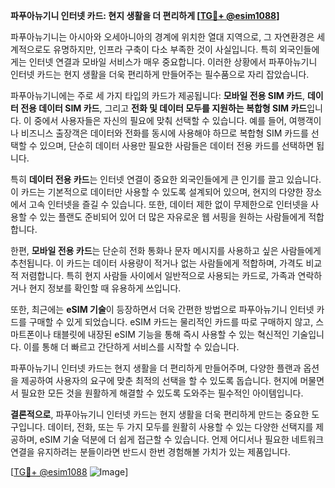 **파푸아뉴기니 인터넷 카드: 현지 생활을 더 편리하게 [[TG💪+ @esim1088](https://t.me/s/esim1088)]**

파푸아뉴기니는 아시아와 오세아니아의 경계에 위치한 열대 지역으로, 그 자연환경은 세계적으로도 유명하지만, 인프라 구축이 다소 부족한 것이 사실입니다. 특히 외국인들에게는 인터넷 연결과 모바일 서비스가 매우 중요합니다. 이러한 상황에서 파푸아뉴기니 인터넷 카드는 현지 생활을 더욱 편리하게 만들어주는 필수품으로 자리 잡았습니다.

파푸아뉴기니에는 주로 세 가지 타입의 카드가 제공됩니다: **모바일 전용 SIM 카드**, **데이터 전용 데이터 SIM 카드**, 그리고 **전화 및 데이터 모두를 지원하는 복합형 SIM 카드**입니다. 이 중에서 사용자들은 자신의 필요에 맞춰 선택할 수 있습니다. 예를 들어, 여행객이나 비즈니스 출장객은 데이터와 전화를 동시에 사용해야 하므로 복합형 SIM 카드를 선택할 수 있으며, 단순히 데이터 사용만 필요한 사람들은 데이터 전용 카드를 선택하면 됩니다.

특히 **데이터 전용 카드**는 인터넷 연결이 중요한 외국인들에게 큰 인기를 끌고 있습니다. 이 카드는 기본적으로 데이터만 사용할 수 있도록 설계되어 있으며, 현지의 다양한 장소에서 고속 인터넷을 즐길 수 있습니다. 또한, 데이터 제한 없이 무제한으로 인터넷을 사용할 수 있는 플랜도 준비되어 있어 더 많은 자유로운 웹 서핑을 원하는 사람들에게 적합합니다.

한편, **모바일 전용 카드**는 단순히 전화 통화나 문자 메시지를 사용하고 싶은 사람들에게 추천됩니다. 이 카드는 데이터 사용량이 적거나 없는 사람들에게 적합하며, 가격도 비교적 저렴합니다. 특히 현지 사람들 사이에서 일반적으로 사용되는 카드로, 가족과 연락하거나 현지 정보를 확인할 때 유용하게 쓰입니다.

또한, 최근에는 **eSIM 기술**이 등장하면서 더욱 간편한 방법으로 파푸아뉴기니 인터넷 카드를 구매할 수 있게 되었습니다. eSIM 카드는 물리적인 카드를 따로 구매하지 않고, 스마트폰이나 태블릿에 내장된 eSIM 기능을 통해 즉시 사용할 수 있는 혁신적인 기술입니다. 이를 통해 더 빠르고 간단하게 서비스를 시작할 수 있습니다.

파푸아뉴기니 인터넷 카드는 현지 생활을 더 편리하게 만들어주며, 다양한 플랜과 옵션을 제공하여 사용자의 요구에 맞춘 최적의 선택을 할 수 있도록 돕습니다. 현지에 머물면서 필요한 모든 것을 원활하게 해결할 수 있도록 도와주는 필수적인 아이템입니다.

**결론적으로**, 파푸아뉴기니 인터넷 카드는 현지 생활을 더욱 편리하게 만드는 중요한 도구입니다. 데이터, 전화, 또는 두 가지 모두를 원활히 사용할 수 있는 다양한 선택지를 제공하며, eSIM 기술 덕분에 더 쉽게 접근할 수 있습니다. 언제 어디서나 필요한 네트워크 연결을 유지하려는 분들이라면 반드시 한번 경험해볼 가치가 있는 제품입니다.

[[TG💪+ @esim1088](https://t.me/s/esim1088) ![Image](https://i.postimg.cc/Y0z9fWf4/image.png)]